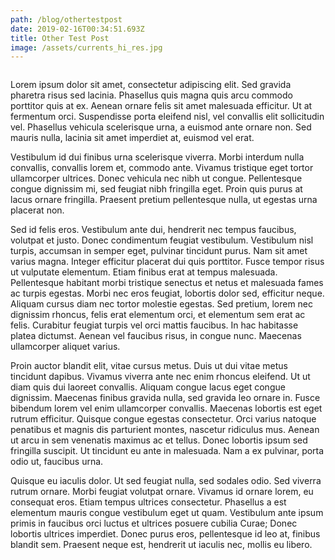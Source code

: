 ```yaml
---
path: /blog/othertestpost
date: 2019-02-16T00:34:51.693Z
title: Other Test Post
image: /assets/currents_hi_res.jpg
---
```

![]()



Lorem ipsum dolor sit amet, consectetur adipiscing elit. Sed gravida pharetra risus sed lacinia. Phasellus quis magna quis arcu commodo porttitor quis at ex. Aenean ornare felis sit amet malesuada efficitur. Ut at fermentum orci. Suspendisse porta eleifend nisl, vel convallis elit sollicitudin vel. Phasellus vehicula scelerisque urna, a euismod ante ornare non. Sed mauris nulla, lacinia sit amet imperdiet at, euismod vel erat.



Vestibulum id dui finibus urna scelerisque viverra. Morbi interdum nulla convallis, convallis lorem et, commodo ante. Vivamus tristique eget tortor ullamcorper ultrices. Donec vehicula nec nibh ut congue. Pellentesque congue dignissim mi, sed feugiat nibh fringilla eget. Proin quis purus at lacus ornare fringilla. Praesent pretium pellentesque nulla, ut egestas urna placerat non.



Sed id felis eros. Vestibulum ante dui, hendrerit nec tempus faucibus, volutpat et justo. Donec condimentum feugiat vestibulum. Vestibulum nisl turpis, accumsan in semper eget, pulvinar tincidunt purus. Nam sit amet varius magna. Integer efficitur placerat dui quis porttitor. Fusce tempor risus ut vulputate elementum. Etiam finibus erat at tempus malesuada. Pellentesque habitant morbi tristique senectus et netus et malesuada fames ac turpis egestas. Morbi nec eros feugiat, lobortis dolor sed, efficitur neque. Aliquam cursus diam nec tortor molestie egestas. Sed pretium, lorem nec dignissim rhoncus, felis erat elementum orci, et elementum sem erat ac felis. Curabitur feugiat turpis vel orci mattis faucibus. In hac habitasse platea dictumst. Aenean vel faucibus risus, in congue nunc. Maecenas ullamcorper aliquet varius.



Proin auctor blandit elit, vitae cursus metus. Duis ut dui vitae metus tincidunt dapibus. Vivamus viverra ante nec enim rhoncus eleifend. Ut ut diam quis dui laoreet convallis. Aliquam congue lacus eget congue dignissim. Maecenas finibus gravida nulla, sed gravida leo ornare in. Fusce bibendum lorem vel enim ullamcorper convallis. Maecenas lobortis est eget rutrum efficitur. Quisque congue egestas consectetur. Orci varius natoque penatibus et magnis dis parturient montes, nascetur ridiculus mus. Aenean ut arcu in sem venenatis maximus ac et tellus. Donec lobortis ipsum sed fringilla suscipit. Ut tincidunt eu ante in malesuada. Nam a ex pulvinar, porta odio ut, faucibus urna.



Quisque eu iaculis dolor. Ut sed feugiat nulla, sed sodales odio. Sed viverra rutrum ornare. Morbi feugiat volutpat ornare. Vivamus id ornare lorem, eu consequat eros. Etiam tempus ultrices consectetur. Phasellus a est elementum mauris congue vestibulum eget ut quam. Vestibulum ante ipsum primis in faucibus orci luctus et ultrices posuere cubilia Curae; Donec lobortis ultrices imperdiet. Donec purus eros, pellentesque id leo at, finibus blandit sem. Praesent neque est, hendrerit ut iaculis nec, mollis eu libero.
